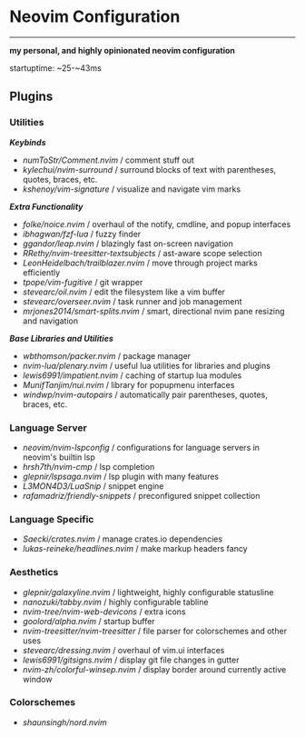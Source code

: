 # Neovim Configuration
---
**my personal, and highly opinionated neovim configuration**

startuptime: ~25-~43ms

## Plugins

### Utilities

***Keybinds***

 - *numToStr/Comment.nvim* / comment stuff out
 - *kylechui/nvim-surround* / surround blocks of text with parentheses, quotes, braces, etc.
 - *kshenoy/vim-signature* / visualize and navigate vim marks

***Extra Functionality***

 - *folke/noice.nvim* / overhaul of the notify, cmdline, and popup interfaces
 - *ibhagwan/fzf-lua* / fuzzy finder
- *ggandor/leap.nvim* / blazingly fast on-screen navigation
- *RRethy/nvim-treesitter-textsubjects* / ast-aware scope selection
- *LeonHeidelbach/trailblazer.nvim* / move through project marks efficiently
- *tpope/vim-fugitive* / git wrapper
- *stevearc/oil.nvim* / edit the filesystem like a vim buffer
- *stevearc/overseer.nvim* / task runner and job management
- *mrjones2014/smart-splits.nvim* / smart, directional nvim pane resizing and navigation

***Base Libraries and Utilities***

- *wbthomson/packer.nvim* / package manager
- *nvim-lua/plenary.nvim* / useful lua utilities for libraries and plugins
- *lewis6991/impatient.nvim* / caching of startup lua modules
- *MunifTanjim/nui.nvim* / library for popupmenu interfaces
- *windwp/nvim-autopairs* / automatically pair parentheses, quotes, braces, etc.

### Language Server

- *neovim/nvim-lspconfig* / configurations for language servers in neovim's builtin lsp
- *hrsh7th/nvim-cmp* / lsp completion
- *glepnir/lspsaga.nvim* / lsp plugin with many features
- *L3MON4D3/LuaSnip* / snippet engine
- *rafamadriz/friendly-snippets* / preconfigured snippet collection

### Language Specific

- *Saecki/crates.nvim* / manage crates.io dependencies
- *lukas-reineke/headlines.nvim* / make markup headers fancy

### Aesthetics

- *glepnir/galaxyline.nvim* / lightweight, highly configurable statusline
- *nanozuki/tabby.nvim* / highly configurable tabline
- *nvim-tree/nvim-web-devicons* / extra icons
- *goolord/alpha.nvim* / startup buffer
- *nvim-treesitter/nvim-treesitter* / file parser for colorschemes and other uses
- *stevearc/dressing.nvim* / overhaul of vim.ui interfaces
- *lewis6991/gitsigns.nvim* / display git file changes in gutter
- *nvim-zh/colorful-winsep.nvim* / display border around currently active window

### Colorschemes

- *shaunsingh/nord.nvim*
